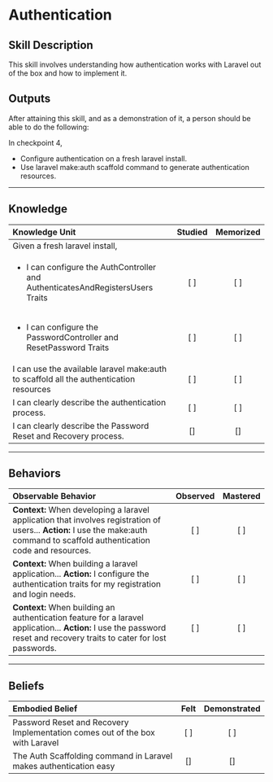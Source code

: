 # Authentication

Skill Description
----------

This skill involves understanding how authentication works with Laravel out of the box and how to implement it.


Outputs
----------

After attaining this skill, and as a demonstration of it, a person should be able to do the following:

In checkpoint 4,
- Configure authentication on a fresh laravel install.
- Use laravel make:auth scaffold command to generate authentication resources.


----------
## **Knowledge**


| Knowledge Unit   |      Studied      | Memorized |
|:-------------|:------------------:|:--------:|
| Given a fresh laravel install, | | |
| <ul><li> I can configure the AuthController and AuthenticatesAndRegistersUsers Traits </li></ul>| [ ] | [ ]  |
| <ul><li> I can configure the PasswordController and ResetPassword Traits </li></ul> | [ ] | [ ]  |
| I can use the available laravel make:auth to scaffold all the authentication resources | [ ] | [ ]  |
| I can clearly describe the authentication process. | [ ] | [ ]  |
| I can clearly describe the Password Reset and Recovery process. | [] | [] |


----------


## **Behaviors**

| Observable Behavior   |      Observed      | Mastered |
|:-------------|:------------------:|:--------:|
| **Context:** When developing a laravel application that involves registration of users... **Action:** I use the make:auth command to scaffold authentication code and resources. | [ ] | [ ]  |
| **Context:** When building a laravel application... **Action:** I configure the authentication traits for my registration and login needs. | [ ] | [ ]  |
| **Context:** When building an authentication feature for a laravel application... **Action:** I use the password reset and recovery traits to cater for lost passwords. | [ ] | [ ]  |

----------


## **Beliefs**


| Embodied Belief   |      Felt      | Demonstrated |
|:-------------|:------------------:|:--------:|
| Password Reset and Recovery Implementation comes out of the box with Laravel | [ ] | [ ]  |
| The Auth Scaffolding command in Laravel makes authentication easy | [] | [] |